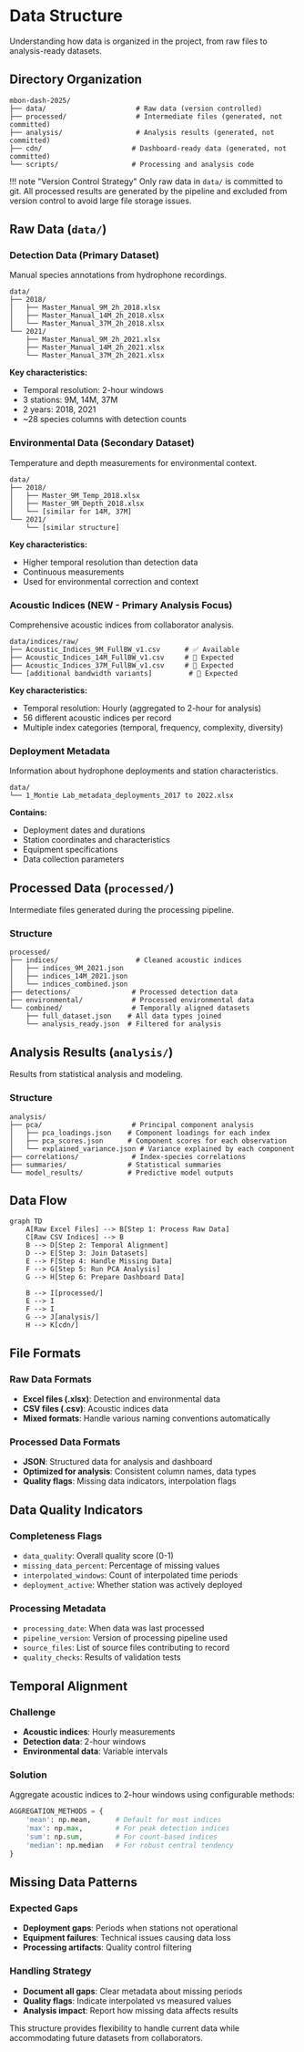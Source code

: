 # Data Structure

Understanding how data is organized in the project, from raw files to analysis-ready datasets.

## Directory Organization

```
mbon-dash-2025/
├── data/                      # Raw data (version controlled)
├── processed/                 # Intermediate files (generated, not committed)  
├── analysis/                  # Analysis results (generated, not committed)
├── cdn/                      # Dashboard-ready data (generated, not committed)
└── scripts/                  # Processing and analysis code
```

!!! note "Version Control Strategy"
    Only raw data in `data/` is committed to git. All processed results are generated by the pipeline and excluded from version control to avoid large file storage issues.

## Raw Data (`data/`)

### Detection Data (Primary Dataset)
Manual species annotations from hydrophone recordings.

```
data/
├── 2018/
│   ├── Master_Manual_9M_2h_2018.xlsx
│   ├── Master_Manual_14M_2h_2018.xlsx
│   └── Master_Manual_37M_2h_2018.xlsx
└── 2021/
    ├── Master_Manual_9M_2h_2021.xlsx
    ├── Master_Manual_14M_2h_2021.xlsx
    └── Master_Manual_37M_2h_2021.xlsx
```

**Key characteristics:**
- Temporal resolution: 2-hour windows
- 3 stations: 9M, 14M, 37M  
- 2 years: 2018, 2021
- ~28 species columns with detection counts

### Environmental Data (Secondary Dataset)
Temperature and depth measurements for environmental context.

```
data/
├── 2018/
│   ├── Master_9M_Temp_2018.xlsx
│   ├── Master_9M_Depth_2018.xlsx
│   └── [similar for 14M, 37M]
└── 2021/
    └── [similar structure]
```

**Key characteristics:**
- Higher temporal resolution than detection data
- Continuous measurements
- Used for environmental correction and context

### Acoustic Indices (NEW - Primary Analysis Focus)
Comprehensive acoustic indices from collaborator analysis.

```
data/indices/raw/
├── Acoustic_Indices_9M_FullBW_v1.csv      # ✅ Available
├── Acoustic_Indices_14M_FullBW_v1.csv     # 🔄 Expected
├── Acoustic_Indices_37M_FullBW_v1.csv     # 🔄 Expected
└── [additional bandwidth variants]         # 🔄 Expected
```

**Key characteristics:**
- Temporal resolution: Hourly (aggregated to 2-hour for analysis)
- 56 different acoustic indices per record
- Multiple index categories (temporal, frequency, complexity, diversity)

### Deployment Metadata
Information about hydrophone deployments and station characteristics.

```
data/
└── 1_Montie Lab_metadata_deployments_2017 to 2022.xlsx
```

**Contains:**
- Deployment dates and durations
- Station coordinates and characteristics  
- Equipment specifications
- Data collection parameters

## Processed Data (`processed/`)

Intermediate files generated during the processing pipeline.

### Structure
```
processed/
├── indices/                   # Cleaned acoustic indices
│   ├── indices_9M_2021.json
│   ├── indices_14M_2021.json  
│   └── indices_combined.json
├── detections/               # Processed detection data
├── environmental/            # Processed environmental data
└── combined/                 # Temporally aligned datasets
    ├── full_dataset.json    # All data types joined
    └── analysis_ready.json  # Filtered for analysis
```

## Analysis Results (`analysis/`)

Results from statistical analysis and modeling.

### Structure
```
analysis/
├── pca/                      # Principal component analysis
│   ├── pca_loadings.json    # Component loadings for each index
│   ├── pca_scores.json      # Component scores for each observation  
│   └── explained_variance.json # Variance explained by each component
├── correlations/             # Index-species correlations
├── summaries/               # Statistical summaries
└── model_results/           # Predictive model outputs
```

## Data Flow

```mermaid
graph TD
    A[Raw Excel Files] --> B[Step 1: Process Raw Data]
    C[Raw CSV Indices] --> B
    B --> D[Step 2: Temporal Alignment]
    D --> E[Step 3: Join Datasets]
    E --> F[Step 4: Handle Missing Data]
    F --> G[Step 5: Run PCA Analysis]
    G --> H[Step 6: Prepare Dashboard Data]
    
    B --> I[processed/]
    E --> I
    F --> I
    G --> J[analysis/]
    H --> K[cdn/]
```

## File Formats

### Raw Data Formats
- **Excel files (.xlsx)**: Detection and environmental data
- **CSV files (.csv)**: Acoustic indices data
- **Mixed formats**: Handle various naming conventions automatically

### Processed Data Formats  
- **JSON**: Structured data for analysis and dashboard
- **Optimized for analysis**: Consistent column names, data types
- **Quality flags**: Missing data indicators, interpolation flags

## Data Quality Indicators

### Completeness Flags
- `data_quality`: Overall quality score (0-1)
- `missing_data_percent`: Percentage of missing values
- `interpolated_windows`: Count of interpolated time periods
- `deployment_active`: Whether station was actively deployed

### Processing Metadata
- `processing_date`: When data was last processed
- `pipeline_version`: Version of processing pipeline used
- `source_files`: List of source files contributing to record
- `quality_checks`: Results of validation tests

## Temporal Alignment

### Challenge
- **Acoustic indices**: Hourly measurements  
- **Detection data**: 2-hour windows
- **Environmental data**: Variable intervals

### Solution
Aggregate acoustic indices to 2-hour windows using configurable methods:

```python
AGGREGATION_METHODS = {
    'mean': np.mean,      # Default for most indices
    'max': np.max,        # For peak detection indices
    'sum': np.sum,        # For count-based indices  
    'median': np.median   # For robust central tendency
}
```

## Missing Data Patterns

### Expected Gaps
- **Deployment gaps**: Periods when stations not operational
- **Equipment failures**: Technical issues causing data loss
- **Processing artifacts**: Quality control filtering

### Handling Strategy
- **Document all gaps**: Clear metadata about missing periods
- **Quality flags**: Indicate interpolated vs measured values
- **Analysis impact**: Report how missing data affects results

This structure provides flexibility to handle current data while accommodating future datasets from collaborators.